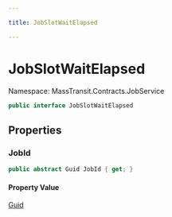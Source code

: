 ```yaml
---

title: JobSlotWaitElapsed

---
```


# JobSlotWaitElapsed

Namespace: MassTransit.Contracts.JobService

```csharp
public interface JobSlotWaitElapsed
```

## Properties

### **JobId**

```csharp
public abstract Guid JobId { get; }
```

#### Property Value

[Guid](https://learn.microsoft.com/en-us/dotnet/api/system.guid)<br/>
